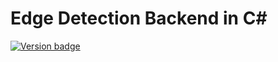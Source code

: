 # Edge Detection Backend in C#

[![Version badge](https://img.shields.io/badge/Version-0.1.0-green.svg)](https://shields.io/)
